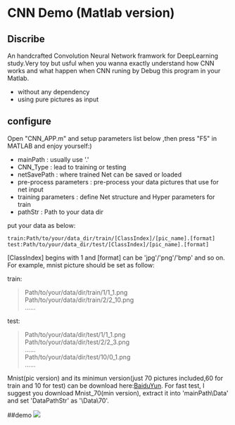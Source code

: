 CNN Demo (Matlab version)
=========================

## Discribe
An handcrafted Convolution Neural Network framwork for DeepLearning study.Very toy but usful when you wanna exactly understand how CNN works and what happen when CNN runing by Debug this program in your Matlab.

* without any dependency
* using pure pictures as input


## configure
Open "CNN_APP.m" and setup parameters list below ,then press "F5" in MATLAB and enjoy yourself:)

* mainPath : usually use '.'
* CNN_Type : lead to training or testing
* netSavePath : where trained Net can be saved or loaded
* pre-process parameters : pre-process your data pictures that use for net input
* training parameters : define Net structure and Hyper parameters for train
* pathStr : Path to your data dir

put your data as below:

	train:Path/to/your/data_dir/train/[ClassIndex]/[pic_name].[format]
	test:Path/to/your/data_dir/test/[ClassIndex]/[pic_name].[format]

[ClassIndex] begins with 1 and [format] can be 'jpg'/'png'/'bmp' and so on.\
For example, mnist picture should be set as follow:

train:
>Path/to/your/data/dir/train/1/1_1.png\
>Path/to/your/data/dir/train/2/2_10.png\
>......

test:
>Path/to/your/data/dir/test/1/1_1.png\
>Path/to/your/data/dir/test/2/2_3.png\
>......\
>Path/to/your/data/dir/test/10/0_1.png\
>......

Mnist(pic version) and its minimun version(just 70 pictures included,60 for train and 10 for test) can be download here:[BaiduYun](http://pan.baidu.com/s/1i4QFyoX). For fast test, I suggest you download Mnist_70(min version), extract it into 'mainPath\Data' and set 'DataPathStr' as '\Data\70\'.

##demo
![](https://github.com/zacchues/CNN_Matlab/tree/master/pic/demo.png)  